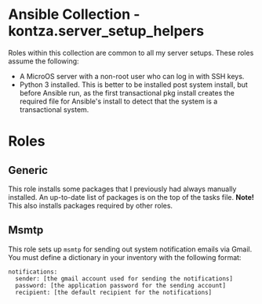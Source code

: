 # Ansible Collection - kontza.server_setup_helpers

Roles within this collection are common to all my server setups. These roles assume the following:
- A MicroOS server with a non-root user who can log in with SSH keys.
- Python 3 installed. This is better to be installed post system install, but before Ansible run, as the first transactional pkg install creates the required file for Ansible's install to detect that the system is a transactional system.

# Roles

## Generic
This role installs some packages that I previously had always manually installed. An up-to-date list of packages is on the top of the tasks file. **Note!** This also installs packages required by other roles.

## Msmtp
This role sets up `msmtp` for sending out system notification emails via Gmail. You must define a dictionary in your inventory with the following format:
```
notifications:
  sender: [the gmail account used for sending the notifications]
  password: [the application password for the sending account]
  recipient: [the default recipient for the notifications]
```
